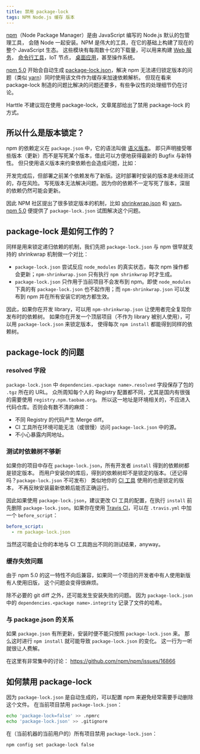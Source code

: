 ```yaml
---
title: 禁用 package-lock
tags: NPM Node.js 缓存 版本
---
```


[npm][npm]（Node Package Manager）是由 JavaScript 编写的 Node.js 默认的包管理工具，
会随 Node 一起安装。NPM 是伟大的工具，在它的基础上构建了现在的整个 JavaScript 生态。
这些模块有每周数十亿的下载量，可以用来构建 [Web 服务][pm2-express]，
[命令行工具](/2017/10/30/cli-testing.html)，IoT 节点，
[桌面应用](/2016/12/22/electron-ipc.html)，甚至操作系统。

[npm 5.0][5.0] 开始会自动生成 [package-lock.json][package-lock]，解决 npm 无法递归锁定版本的问题（类似 [yarn][yarn]）同时使用该文件作为缓存来加速依赖解析。
但现在看来 package-lock 制造的问题比解决的问题还要多，有些争议性的处理细节仍在讨论。

Harttle 不建议现在使用 package-lock，文章尾部给出了禁用 package-lock 的方式。

<!--more-->

## 所以什么是版本锁定？

npm 的依赖定义在 `package.json` 中，它的语法叫做 [语义版本][semver]。
即只声明接受哪些版本（更新）而不是写死某个版本，借此可以方便地获得最新的 Bugfix 与新特性。
但只使用语义版本来约束依赖也会造成问题，比如：

开发完成后，但部署之前某个依赖发布了新版。这时部署时安装的版本是未经测试的，存在风险。
写死版本无法解决问题。因为你的依赖不一定写死了版本，深层的依赖仍然可能会更新。

因此 NPM 社区提出了很多锁定版本的机制，比如 [shrinkwrap.json][shrinkwrap] 和 [yarn][yarn]。
[npm 5.0][5.0] 便提供了 `package-lock.json` 试图解决这个问题。

## package-lock 是如何工作的？

同样是用来锁定递归依赖的机制，我们先把 `package-lock.json` 与 npm 很早就支持的 shrinkwrap 机制做一个对比：

* `package-lock.json` 尝试反应 `node_modules` 的真实状态，每次 npm 操作都会更新；`npm-shrinkwrap.json` 只有执行 `npm shrinkwrap` 时才生成。
* `package-lock.json` 只作用于当前项目不会发布到 npm。即使 `node_modules` 下真的有 `package-lock.json` 也不起作用；而 `npm-shrinkwrap.json` 可以发布到 npm 并在所有安装它的地方都生效。

因此，如果你在开发 library，可以用 `npm-shrinkwrap.json` 让使用者完全复现你发布时的依赖树。
如果你在开发一个顶层项目（不作为 library 被别人使用），可以用 `package-lock.json` 来锁定版本，
使得每次 `npm install` 都能得到同样的依赖树。

## package-lock 的问题

### resolved 字段

`package-lock.json` 中 `dependencies.<package name>.resolved` 字段保存了包的 `.tgz` 所在的 URL。
众所周知每个人的 Registry 配置都不同，尤其是国内有很强的需要使用 `registry.npm.taobao.org`。
所以这一地址是环境相关的，不应进入代码仓库。否则会有数不清的麻烦：

* 不同 Registry 的代码产生 Merge diff。
* CI 工具所在环境可能无法（或很慢）访问 `package-lock.json` 中的源。
* 不小心暴露内网地址。

### 测试时依赖树不够新

如果你的项目中存在 `package-lock.json`，所有开发者 `install` 得到的依赖树都是锁定版本。
而用户安装你的库后，得到的依赖树却不是锁定的版本。（还记得吗？`package-lock.json` 不可发布）
类似地你的 [CI 工具](/2016/04/30/github-ci.html) 使用的也是锁定的版本，
不再反映安装最新依赖后能否正确运行。

因此如果使用 `package-lock.json`，建议更改 CI 工具的配置，在执行 `install` 前先删除 `package-lock.json`。如果你在使用 [Travis CI][travis]，可以在 `.travis.yml` 中加一个 `before_script`：

```yaml
before_script:
  - rm package-lock.json
```

当然这可能会让你的本地与 CI 工具跑出不同的测试结果，anyway。

### 缓存失效问题

由于 npm 5.0 的这一特性不向后兼容，如果同一个项目的开发者中有人使用新版有人使用旧版，
这个问题会变得很麻烦。

除不必要的 git diff 之外，还可能发生安装失败的问题。
因为 `package-lock.json` 中的 `dependencies.<package name>.integrity` 记录了文件的哈希。

### 与 package.json 的关系

如果 `package.json` 有所更新，安装时便不能只按照 `package-lock.json` 来。
那么这时进行 `npm install` 就可能导致 `package-lock.json` 的变化。
这一行为一听就很让人费解。

在这里有非常集中的讨论： <https://github.com/npm/npm/issues/16866>

## 如何禁用 package-lock

因为 `package-lock.json` 是自动生成的，可以配置 npm 来避免经常需要手动删除这个文件。
在当前项目禁用 `package-lock.json`：

```bash
echo 'package-lock=false' >> .npmrc
echo 'package-lock.json' >> .gitignore
```

在（当前机器的当前用户的）所有项目禁用 `package-lock.json`：

```bash
npm config set package-lock false
```

[npm]: https://www.npmjs.com/
[package-lock]: https://docs.npmjs.com/files/package-lock.json
[semver]: https://docs.npmjs.com/misc/semver
[shrinkwrap]: https://docs.npmjs.com/files/shrinkwrap.json
[yarn]: https://yarnpkg.com/
[5.0]: https://github.com/npm/npm/releases/tag/v5.0.0
[pm2-express]: /2016/09/07/pm2-express.html
[travis]: http://travis-ci.org

